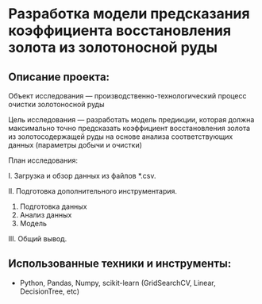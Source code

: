 # Разработка модели предсказания коэффициента восстановления золота из золотоносной руды

## Описание проекта:

Объект исследования — производственно-технологический процесс очистки золотоносной руды

Цель исследования — разработать модель предикции, которая должна максимально точно предсказать коэффициент восстановления золота из золотосодержащей руды на основе анализа соответствующих данных (параметры добычи и очистки)

План исследования:

I. Загрузка и обзор данных из файлов *.csv.

II. Подготовка дополнительного инструментария.

1. Подготовка данных
2. Анализ данных
3. Модель 

III. Общий вывод.


## Использованные техники и инструменты:
- Python, Pandas, Numpy, scikit-learn (GridSearchCV, Linear, DecisionTree, etc)
